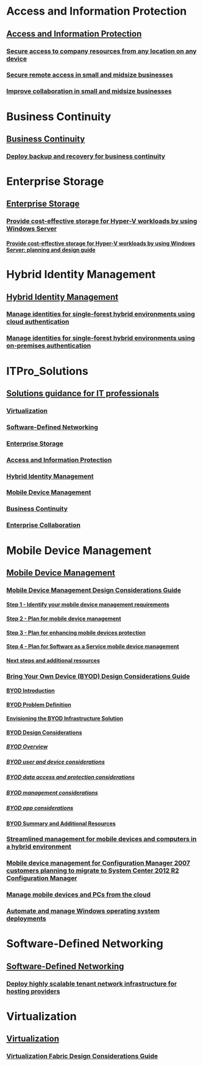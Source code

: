 # Access and Information Protection
## [Access and Information Protection](Access-and-Information-Protection.md)
### [Secure access to company resources from any location on any device](Secure-access-to-company-resources-from-any-location-on-any-device.md)
### [Secure remote access in small and midsize businesses](Secure-remote-access-in-small-and-midsize-businesses.md)
### [Improve collaboration in small and midsize businesses](Improve-collaboration-in-small-and-midsize-businesses.md)
# Business Continuity
## [Business Continuity](Business-Continuity.md)
### [Deploy backup and recovery for business continuity](Deploy-backup-and-recovery-for-business-continuity.md)
# Enterprise Storage
## [Enterprise Storage](Enterprise-Storage.md)
### [Provide cost-effective storage for Hyper-V workloads by using Windows Server](Provide-cost-effective-storage-for-Hyper-V-workloads-by-using-Windows-Server.md)
#### [Provide cost-effective storage for Hyper-V workloads by using Windows Server: planning and design guide](Provide-cost-effective-storage-for-Hyper-V-workloads-by-using-Windows-Server--planning-and-design-guide.md)
# Hybrid Identity Management
## [Hybrid Identity Management](Hybrid-Identity-Management.md)
### [Manage identities for single-forest hybrid environments using cloud authentication](Manage-identities-for-single-forest-hybrid-environments-using-cloud-authentication.md)
### [Manage identities for single-forest hybrid environments using on-premises authentication](Manage-identities-for-single-forest-hybrid-environments-using-on-premises-authentication.md)
# ITPro_Solutions
## [Solutions guidance for IT professionals](Solutions-guidance-for-IT-professionals.md)
### [Virtualization](Virtualization.md)
### [Software-Defined Networking](Software-Defined-Networking.md)
### [Enterprise Storage](Enterprise-Storage.md)
### [Access and Information Protection](Access-and-Information-Protection.md)
### [Hybrid Identity Management](Hybrid-Identity-Management.md)
### [Mobile Device Management](Mobile-Device-Management.md)
### [Business Continuity](Business-Continuity.md)
### [Enterprise Collaboration](Enterprise-Collaboration.md)
# Mobile Device Management
## [Mobile Device Management](Mobile-Device-Management.md)
### [Mobile Device Management Design Considerations Guide](Mobile-Device-Management-Design-Considerations-Guide.md)
#### [Step 1 - Identify your mobile device management requirements](Step-1---Identify-your-mobile-device-management-requirements.md)
#### [Step 2 - Plan for mobile device management](Step-2---Plan-for-mobile-device-management.md)
#### [Step 3 - Plan for enhancing mobile devices protection](Step-3---Plan-for-enhancing-mobile-devices-protection.md)
#### [Step 4 - Plan for Software as a Service mobile device management](Step-4---Plan-for-Software-as-a-Service-mobile-device-management.md)
#### [Next steps and additional resources](Next-steps-and-additional-resources.md)
### [Bring Your Own Device (BYOD) Design Considerations Guide](Bring-Your-Own-Device--BYOD--Design-Considerations-Guide.md)
#### [BYOD Introduction](BYOD-Introduction.md)
#### [BYOD Problem Definition](BYOD-Problem-Definition.md)
#### [Envisioning the BYOD Infrastructure Solution](Envisioning-the-BYOD-Infrastructure-Solution.md)
#### [BYOD Design Considerations](BYOD-Design-Considerations.md)
##### [BYOD Overview](BYOD-Overview.md)
##### [BYOD user and device considerations](BYOD-user-and-device-considerations.md)
##### [BYOD data access and protection considerations](BYOD-data-access-and-protection-considerations.md)
##### [BYOD management considerations](BYOD-management-considerations.md)
##### [BYOD app considerations](BYOD-app-considerations.md)
#### [BYOD Summary and Additional Resources](BYOD-Summary-and-Additional-Resources.md)
### [Streamlined management for mobile devices and computers in a hybrid environment](Streamlined-management-for-mobile-devices-and-computers-in-a-hybrid-environment.md)
### [Mobile device management for Configuration Manager 2007 customers planning to migrate to System Center 2012 R2 Configuration Manager](Mobile-device-management-for-Configuration-Manager-2007-customers-planning-to-migrate-to-System-Center-2012-R2-Configuration-Manager.md)
### [Manage mobile devices and PCs from the cloud](Manage-mobile-devices-and-PCs-from-the-cloud.md)
### [Automate and manage Windows operating system deployments](Automate-and-manage-Windows-operating-system-deployments.md)
# Software-Defined Networking
## [Software-Defined Networking](Software-Defined-Networking.md)
### [Deploy highly scalable tenant network infrastructure for hosting providers](Deploy-highly-scalable-tenant-network-infrastructure-for-hosting-providers.md)
# Virtualization
## [Virtualization](Virtualization.md)
### [Virtualization Fabric Design Considerations Guide](Virtualization-Fabric-Design-Considerations-Guide.md)
